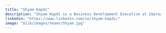 ```yaml
---
title: "Shyam Kapdi"
description: "Shyam Kapdi is a Business Development Executive at Improwised Technologies, focused on driving growth through client engagement and platform engineering solutions. He helps align business needs with open-source, scalable technologies."
linkedin: "https://www.linkedin.com/in/shyam-kapdi/"
image: "$lib/images/teams/Shyam.jpg"
---
```

